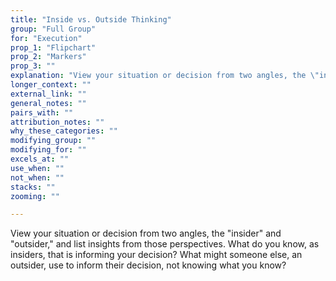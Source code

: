 ```yaml
---
title: "Inside vs. Outside Thinking"
group: "Full Group"
for: "Execution"
prop_1: "Flipchart"
prop_2: "Markers"
prop_3: ""
explanation: "View your situation or decision from two angles, the \"insider\" and \"outsider,\" and list insights from those perspectives. What do you know, as insiders, that is informing your decision? What might someone else, an outsider, use to inform their decision, not knowing what you know?"
longer_context: ""
external_link: ""
general_notes: ""
pairs_with: ""
attribution_notes: ""
why_these_categories: ""
modifying_group: ""
modifying_for: ""
excels_at: ""
use_when: ""
not_when: ""
stacks: ""
zooming: ""

---
```


View your situation or decision from two angles, the "insider" and "outsider," and list insights from those perspectives. What do you know, as insiders, that is informing your decision? What might someone else, an outsider, use to inform their decision, not knowing what you know?
